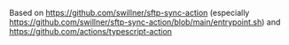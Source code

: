 Based on https://github.com/swillner/sftp-sync-action (especially https://github.com/swillner/sftp-sync-action/blob/main/entrypoint.sh) and https://github.com/actions/typescript-action